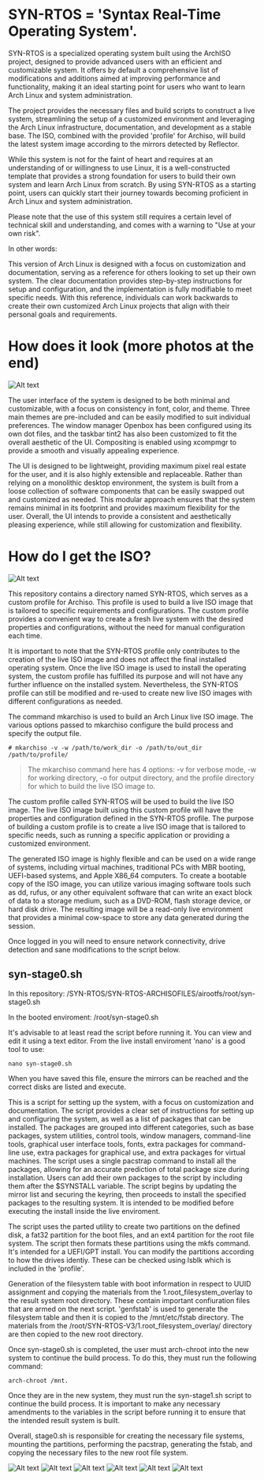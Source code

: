 # SYN-RTOS = 'Syntax Real-Time Operating System'.

SYN-RTOS is a specialized operating system built using the ArchISO project, designed to provide advanced users with an efficient and customizable system. It offers by default a comprehensive list of modifications and additions aimed at improving performance and functionality, making it an ideal starting point for users who want to learn Arch Linux and system administration.

The project provides the necessary files and build scripts to construct a live system, streamlining the setup of a customized environment and leveraging the Arch Linux infrastructure, documentation, and development as a stable base. The ISO, combined with the provided 'profile' for Archiso, will build the latest system image according to the mirrors detected by Reflector.

While this system is not for the faint of heart and requires at an understanding of or willingness to use Linux, it is a well-constructed template that provides a strong foundation for users to build their own system and learn Arch Linux from scratch. By using SYN-RTOS as a starting point, users can quickly start their journey towards becoming proficient in Arch Linux and system administration.

Please note that the use of this system still requires a certain level of technical skill and understanding, and comes with a warning to "Use at your own risk".

In other words: 

This version of Arch Linux is designed with a focus on customization and documentation, serving as a reference for others looking to set up their own system. The clear documentation provides step-by-step instructions for setup and configuration, and the implementation is fully modifiable to meet specific needs. With this reference, individuals can work backwards to create their own customized Arch Linux projects that align with their personal goals and requirements.

# How does it look (more photos at the end)
![Alt text](/Screenshots/syn-latest.png?raw=true)

The user interface of the system is designed to be both minimal and customizable, with a focus on consistency in font, color, and theme. Three main themes are pre-included and can be easily modified to suit individual preferences. The window manager Openbox has been configured using its own dot files, and the taskbar tint2 has also been customized to fit the overall aesthetic of the UI. Compositing is enabled using xcompmgr to provide a smooth and visually appealing experience.

The UI is designed to be lightweight, providing maximum pixel real estate for the user, and it is also highly extensible and replaceable. Rather than relying on a monolithic desktop environment, the system is built from a loose collection of software components that can be easily swapped out and customized as needed. This modular approach ensures that the system remains minimal in its footprint and provides maximum flexibility for the user. Overall, the UI intends to provide a consistent and aesthetically pleasing experience, while still allowing for customization and flexibility.

# How do I get the ISO?
![Alt text](/Screenshots/ranger-looking-at-scripts.png?raw=true)

This repository contains a directory named SYN-RTOS, which serves as a custom profile for Archiso. This profile is used to build a live ISO image that is tailored to specific requirements and configurations. The custom profile provides a convenient way to create a fresh live system with the desired properties and configurations, without the need for manual configuration each time.

It is important to note that the SYN-RTOS profile only contributes to the creation of the live ISO image and does not affect the final installed operating system. Once the live ISO image is used to install the operating system, the custom profile has fulfilled its purpose and will not have any further influence on the installed system. Nevertheless, the SYN-RTOS profile can still be modified and re-used to create new live ISO images with different configurations as needed.

The command mkarchiso is used to build an Arch Linux live ISO image. The various options passed to mkarchiso configure the build process and specify the output file.

```
# mkarchiso -v -w /path/to/work_dir -o /path/to/out_dir /path/to/profile/
```
> The mkarchiso command here has 4 options: -v for verbose mode, -w for working directory, -o for output directory, and the profile directory for which to build the live ISO image to. 

The custom profile called SYN-RTOS will be used to build the live ISO image. The live ISO image built using this custom profile will have the properties and configuration defined in the SYN-RTOS profile. The purpose of building a custom profile is to create a live ISO image that is tailored to specific needs, such as running a specific application or providing a customized environment.

The generated ISO image is highly flexible and can be used on a wide range of systems, including virtual machines, traditional PCs with MBR booting, UEFI-based systems, and Apple X86_64 computers. To create a bootable copy of the ISO image, you can utilize various imaging software tools such as dd, rufus, or any other equivalent software that can write an exact block of data to a storage medium, such as a DVD-ROM, flash storage device, or hard disk drive. The resulting image will be a read-only live environment that provides a minimal cow-space to store any data generated during the session.

Once logged in you will need to ensure network connectivity, drive detection and sane modifications to the script below.

## syn-stage0.sh

In this repository:           /SYN-RTOS/SYN-RTOS-ARCHISOFILES/airootfs/root/syn-stage0.sh

In the booted enviroment:     /root/syn-stage0.sh

It's advisable to at least read the script before running it. You can view and edit it using a text editor. From the live install enviroment 'nano' is a good tool to use:

```
nano syn-stage0.sh
```
When you have saved this file, ensure the mirrors can be reached and the correct disks are listed and execute.

This is a script for setting up the system, with a focus on customization and documentation. The script provides a clear set of instructions for setting up and configuring the system, as well as a list of packages that can be installed. The packages are grouped into different categories, such as base packages, system utilities, control tools, window managers, command-line tools, graphical user interface tools, fonts, extra packages for command-line use, extra packages for graphical use, and extra packages for virtual machines. The script uses a single pacstrap command to install all the packages, allowing for an accurate prediction of total package size during installation. Users can add their own packages to the script by including them after the $SYNSTALL variable. The script begins by updating the mirror list and securing the keyring, then proceeds to install the specified packages to the resulting system. It is intended to be modified before executing the install inside the live enviroment.

The script uses the parted utility to create two partitions on the defined disk, a fat32 partition for the boot files, and an ext4 partition for the root file system. The script then formats these partitions using the mkfs command. It's intended for a UEFI/GPT install. You can modify the partitions according to how the drives identiy. These can be checked using lsblk which is included in the 'profile'.

Generation of the filesystem table with boot information in respect to UUID assignment and copying the materials from the 1.root_filesystem_overlay to the result system root directory. These contain important confiuration files that are armed on the next script. 'genfstab' is used to generate the filesystem table and then it is copied to the /mnt/etc/fstab directory. The materials from the /root/SYN-RTOS-V3/1.root_filesystem_overlay/ directory are then copied to the new root directory.

Once syn-stage0.sh is completed, the user must arch-chroot into the new system to continue the build process. To do this, they must run the following command: 
```
arch-chroot /mnt.
```
Once they are in the new system, they must run the syn-stage1.sh script to continue the build process. It is important to make any necessary amendments to the variables in the script before running it to ensure that the intended result system is built.

Overall, stage0.sh is responsible for creating the necessary file systems, mounting the partitions, performing the pacstrap, generating the fstab, and copying the necessary files to the new root file system.

![Alt text](/Screenshots/default-syn-theme.png?raw=true)
![Alt text](/Screenshots/green-syn-theme.png?raw=true)
![Alt text](/Screenshots/red-syn-theme.png?raw=true)
![Alt text](/Screenshots/reddown-syn-theme.png?raw=true)
![Alt text](/Screenshots/Openbox_Menu.PNG?raw=true)
![Alt text](/Screenshots/Pacman_Updates.PNG?raw=true)
